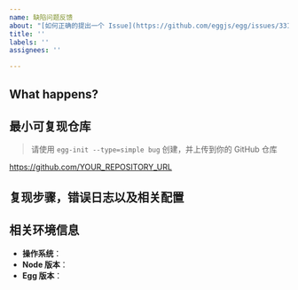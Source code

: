 ```yaml
---
name: 缺陷问题反馈
about: "[如何正确的提出一个 Issue](https://github.com/eggjs/egg/issues/3310)"
title: ''
labels: ''
assignees: ''

---
```


<!-- 
 如果你是新手，请务必仔细阅读：[如何正确的提出一个 Issue](https://github.com/eggjs/egg/issues/3310)。
 感谢您向我们反馈问题，为了高效的解决问题，我们期望你能提供以下信息：
 -->
 
  ## What happens?
 <!-- 清晰的描述下遇到的问题。-->
 
  ## 最小可复现仓库
 > 请使用 `egg-init --type=simple bug` 创建，并上传到你的 GitHub 仓库
 
 https://github.com/YOUR_REPOSITORY_URL
 
  ## 复现步骤，错误日志以及相关配置
 
  <!-- 请提供复现步骤，错误日志以及相关配置 -->
 <!-- 可以尝试不要锁版本，重新安装依赖试试先 -->
 
  
  ## 相关环境信息 
 - **操作系统**：
 - **Node 版本**：
 - **Egg 版本**：
